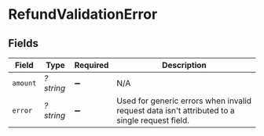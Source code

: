 # RefundValidationError


## Fields

| Field                                                                                         | Type                                                                                          | Required                                                                                      | Description                                                                                   |
| --------------------------------------------------------------------------------------------- | --------------------------------------------------------------------------------------------- | --------------------------------------------------------------------------------------------- | --------------------------------------------------------------------------------------------- |
| `amount`                                                                                      | *?string*                                                                                     | :heavy_minus_sign:                                                                            | N/A                                                                                           |
| `error`                                                                                       | *?string*                                                                                     | :heavy_minus_sign:                                                                            | Used for generic errors when invalid request data isn't attributed to a single request field. |